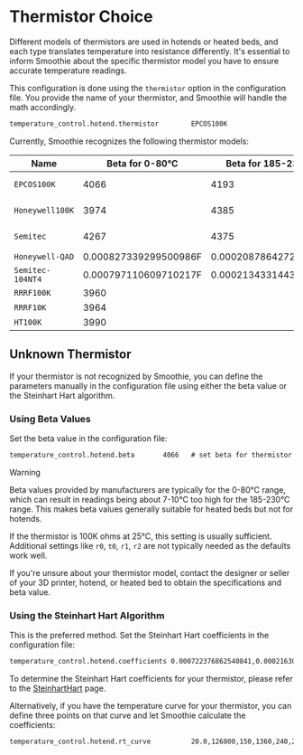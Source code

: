 
# Thermistor Choice

Different models of thermistors are used in hotends or heated beds, and each type translates temperature into resistance differently. It's essential to inform Smoothie about the specific thermistor model you have to ensure accurate temperature readings.

This configuration is done using the `thermistor` option in the configuration file. You provide the name of your thermistor, and Smoothie will handle the math accordingly.

```markdown
temperature_control.hotend.thermistor        EPCOS100K
```

Currently, Smoothie recognizes the following thermistor models:

| Name | Beta for 0-80°C | Beta for 185-230°C | I for Steinhart Hart | J for Steinhart Hart | K for Steinhart Hart | Part number |
| ---- | --------------- | ------------------ | -------------------- | -------------------- | -------------------- | ----------- |
| `EPCOS100K` | 4066 | 4193 | 0.000722378300319346F | 0.000216301852054578F | 9.2641025635702e-08F | B57540G0104F000 |
| `Honeywell100K` | 3974 | 4385 | 0.000596153185928425F | 0.000231333192738335F | 6.19534004306738e-08F | 135-104LAG-J01 |
| `Semitec` | 4267 | 4375 | 0.000811290160145459F | 0.000211355789144265F | 7.17614730463848e-08F | 104GT-2 |
| `Honeywell-QAD` | 0.000827339299500986F | 0.000208786427208899F | 8.05595282332277e-08F | 135-104QAD-J01 |
| `Semitec-104NT4` | 0.000797110609710217F | 0.000213433144381270F | 6.5338987554e-08F | 104NT-4R025H42G |
| `RRRF100K` | 3960 | | | | | |
| `RRRF10K` | 3964 | | | | | |
| `HT100K` | 3990 | | | | | |

## Unknown Thermistor

If your thermistor is not recognized by Smoothie, you can define the parameters manually in the configuration file using either the beta value or the Steinhart Hart algorithm.

### Using Beta Values

Set the beta value in the configuration file:

```markdown
temperature_control.hotend.beta       4066   # set beta for thermistor
```

> [!WARNING]
> Beta values provided by manufacturers are typically for the 0-80°C range, which can result in readings being about 7-10°C too high for the 185-230°C range. This makes beta values generally suitable for heated beds but not for hotends.

If the thermistor is 100K ohms at 25°C, this setting is usually sufficient. Additional settings like `r0`, `t0`, `r1`, `r2` are not typically needed as the defaults work well.

If you're unsure about your thermistor model, contact the designer or seller of your 3D printer, hotend, or heated bed to obtain the specifications and beta value.

### Using the Steinhart Hart Algorithm

This is the preferred method. Set the Steinhart Hart coefficients in the configuration file:

```markdown
temperature_control.hotend.coefficients 0.000722376862540841,0.000216302098124288,0.000000092640163984
```

To determine the Steinhart Hart coefficients for your thermistor, please refer to the [SteinhartHart](SteinhartHart.md) page.

Alternatively, if you have the temperature curve for your thermistor, you can define three points on that curve and let Smoothie calculate the coefficients:

```markdown
temperature_control.hotend.rt_curve          20.0,126800,150,1360,240,206.5
```
